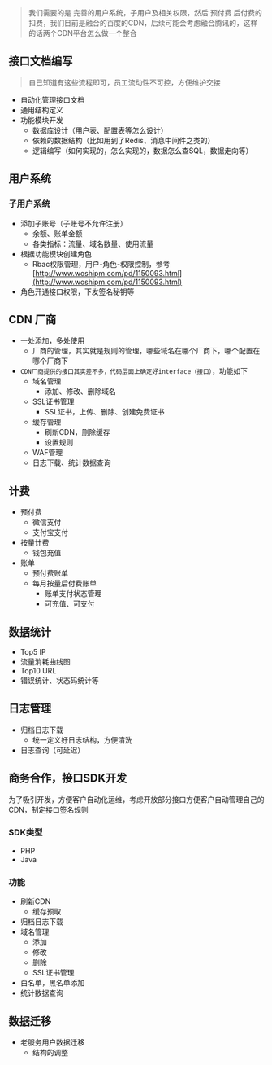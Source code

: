 > 我们需要的是 完善的用户系统，子用户及相关权限，然后 预付费 后付费的扣费，我们目前是融合的百度的CDN，后续可能会考虑融合腾讯的，这样的话两个CDN平台怎么做一个整合

## 接口文档编写
> 自己知道有这些流程即可，员工流动性不可控，方便维护交接
- 自动化管理接口文档
- 通用结构定义
- 功能模块开发
    - 数据库设计（用户表、配置表等怎么设计）
    - 依赖的数据结构（比如用到了Redis、消息中间件之类的）
    - 逻辑编写（如何实现的，怎么实现的，数据怎么查SQL，数据走向等）

## 用户系统

### 子用户系统
- 添加子账号（子账号不允许注册）
    - 余额、账单金额
    - 各类指标：流量、域名数量、使用流量
- 根据功能模块创建角色
    - Rbac权限管理，用户-角色-权限控制，参考[http://www.woshipm.com/pd/1150093.html](http://www.woshipm.com/pd/1150093.html)
- 角色开通接口权限，下发签名秘钥等

## CDN 厂商
- 一处添加，多处使用
    - 厂商的管理，其实就是规则的管理，哪些域名在哪个厂商下，哪个配置在哪个厂商下
- `CDN厂商提供的接口其实差不多，代码层面上确定好interface（接口）`，功能如下
    - 域名管理
        - 添加、修改、删除域名
    - SSL证书管理
        - SSL证书，上传、删除、创建免费证书
    - 缓存管理
        - 刷新CDN，删除缓存
        - 设置规则
    - WAF管理
    - 日志下载、统计数据查询

## 计费
- 预付费
    - 微信支付
    - 支付宝支付
- 按量计费
    - 钱包充值
- 账单
    - 预付费账单
    - 每月按量后付费账单
        - 账单支付状态管理
        - 可充值、可支付

## 数据统计
- Top5 IP
- 流量消耗曲线图
- Top10 URL
- 错误统计、状态码统计等

## 日志管理
- 归档日志下载
    - 统一定义好日志结构，方便清洗
- 日志查询（可延迟）

## 商务合作，接口SDK开发
为了吸引开发，方便客户自动化运维，考虑开放部分接口方便客户自动管理自己的CDN，制定接口签名规则

### SDK类型
- PHP
- Java

### 功能
- 刷新CDN
    - 缓存预取
- 归档日志下载
- 域名管理
    - 添加
    - 修改
    - 删除
    - SSL证书管理
- 白名单，黑名单添加
- 统计数据查询


## 数据迁移

- 老服务用户数据迁移
    - 结构的调整